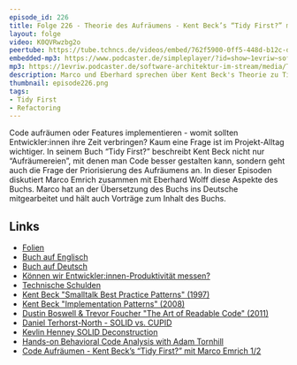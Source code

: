 ```yaml
---
episode_id: 226
title: Folge 226 - Theorie des Aufräumens - Kent Beck’s “Tidy First?” mit Marco Emrich 2/2
layout: folge
video: K0QVRwzbg2o
peertube: https://tube.tchncs.de/videos/embed/762f5900-0ff5-448d-b12c-df26df1ec599
embedded-mp3: https://www.podcaster.de/simpleplayer/?id=show~1evriw~software-architektur-im-stream~pod-678af4d60e4316f32bf4e04dd4&v=1722847567
mp3: https://1evriw.podcaster.de/software-architektur-im-stream/media/Theorie_des_Aufraeumens_-_Kent_Becks_Tidy_First_mit_Marco_Emrich_2.mp3
description: Marco und Eberhard sprechen über Kent Beck's Theorie zu Tidyings. Wann und warum sollte man aufräumen?
thumbnail: episode226.png
tags:
- Tidy First
- Refactoring
---
```


Code aufräumen oder Features implementieren - womit sollten
Entwickler:innen ihre Zeit verbringen? Kaum eine Frage ist im
Projekt-Alltag wichtiger. In seinem Buch “Tidy First?” beschreibt Kent
Beck nicht nur “Aufräumereien”, mit denen man Code besser gestalten
kann, sondern geht auch die Frage der Priorisierung des Aufräumens
an. In dieser Episoden diskutiert Marco Emrich zusammen mit Eberhard
Wolff diese Aspekte des Buchs. Marco hat an der Übersetzung des Buchs
ins Deutsche mitgearbeitet und hält auch Vorträge zum Inhalt des
Buchs.

## Links

* [Folien](/sketchnotes/episode226-slides.pdf)
* [Buch auf Englisch](https://amzn.to/4digzAh)
* [Buch auf Deutsch](https://amzn.to/3WicaGJ)
* [Können wir Entwickler:innen-Produktivität messen?](/2023/12/22/folge194.html)
* [Technische
  Schulden](/2021/02/05/folge37.html) 
* [Kent Beck "Smalltalk Best Practice Patterns" (1997)](https://amzn.to/4d9v3Tg)
* [Kent Beck "Implementation Patterns" (2008)](https://amzn.to/4ccziw7)
* [Dustin Boswell & Trevor Foucher "The Art of Readable Code" (2011)](https://amzn.to/3WFoLEe)
* [Daniel Terhorst-North - SOLID vs. CUPID](/2022/01/27/episode100.html)
* [Kevlin Henney SOLID Deconstruction](https://vimeo.com/157708450)
* [Hands-on Behavioral Code Analysis with Adam Tornhill](/2023/06/07/folge168.html)
* [Code Aufräumen - Kent Beck’s “Tidy First?” mit Marco Emrich 1/2](/2024/07/26/episode225.html)
